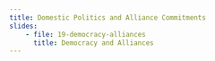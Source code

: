 ```yaml
---
title: Domestic Politics and Alliance Commitments
slides:
    - file: 19-democracy-alliances
      title: Democracy and Alliances
---
```


